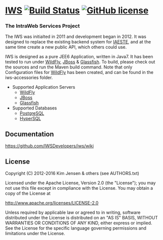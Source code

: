 # [IWS](http://dawn.dk/iws) [![Build Status](https://travis-ci.org/IWSDevelopers/iws.png)](https://travis-ci.org/IWSDevelopers/iws) [![GitHub license](https://img.shields.io/badge/license-Apache%20License%202.0-blue.svg?style=flat)](http://www.apache.org/licenses/LICENSE-2.0)

### The IntraWeb Services Project

The IWS was initialted in 2011 and development began in 2012.  It was designed
to replace the existing backend system for [IAESTE](http://www.iaeste.org/), and at the same time create a
new public API, which others could use.

IWS is designed as a pure JEE6 Application, written in Java7. It has been
tested to run under [WildFly](http://wildfly.org/), [JBoss](http://www.redhat.com/en/technologies/jboss-middleware) & [Glassfish](https://glassfish.java.net/). To build, please check out the
sources and run the Maven build command. Note that only Configuration
files for [WildFly](http://wildfly.org/) has been created, and can be found in the iws-accessories folder.

* Supported Application Servers
  * [WildFly](http://wildfly.org/)
  * [JBoss](http://www.redhat.com/en/technologies/jboss-middleware)
  * [Glassfish](https://glassfish.java.net/)
* Supported Databases
  * [PostgreSQL](http://www.postgresql.org/)
  * [HyperSQL](http://hsqldb.org/)

## Documentation
https://github.com/IWSDevelopers/iws/wiki

## License
Copyright (C) 2012-2016 Kim Jensen & others (see AUTHORS.txt)

Licensed under the Apache License, Version 2.0 (the "License");
you may not use this file except in compliance with the License.
You may obtain a copy of the License at

http://www.apache.org/licenses/LICENSE-2.0

Unless required by applicable law or agreed to in writing, software
distributed under the License is distributed on an "AS IS" BASIS,
WITHOUT WARRANTIES OR CONDITIONS OF ANY KIND, either express or implied.
See the License for the specific language governing permissions and
limitations under the License.
